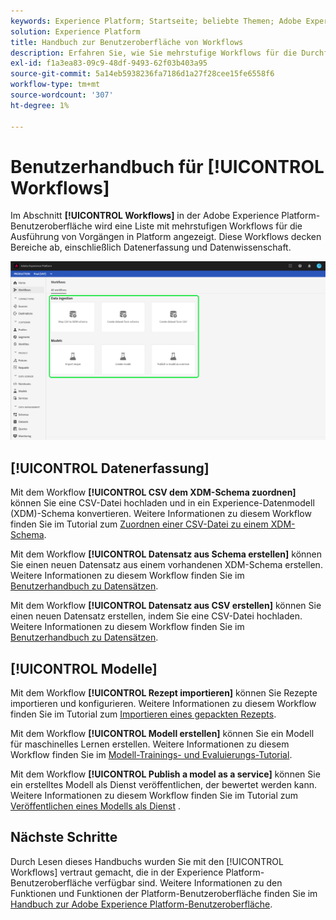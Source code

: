 ```yaml
---
keywords: Experience Platform; Startseite; beliebte Themen; Adobe Experience Platform; Benutzerhandbuch; UI-Handbuch; Workflows ui-Handbuch; Workflows; Workflows; Benutzerhandbuch zu Workflows
solution: Experience Platform
title: Handbuch zur Benutzeroberfläche von Workflows
description: Erfahren Sie, wie Sie mehrstufige Workflows für die Durchführung gemeinsamer Vorgänge in der Benutzeroberfläche von Adobe Experience Platform ausführen.
exl-id: f1a3ea83-09c9-48df-9493-62f03b403a95
source-git-commit: 5a14eb5938236fa7186d1a27f28cee15fe6558f6
workflow-type: tm+mt
source-wordcount: '307'
ht-degree: 1%

---
```


# Benutzerhandbuch für [!UICONTROL Workflows]

Im Abschnitt **[!UICONTROL Workflows]** in der Adobe Experience Platform-Benutzeroberfläche wird eine Liste mit mehrstufigen Workflows für die Ausführung von Vorgängen in Platform angezeigt. Diese Workflows decken Bereiche ab, einschließlich Datenerfassung und Datenwissenschaft.

![Workflows](./images/workflows/workflows.png)

## [!UICONTROL Datenerfassung]

Mit dem Workflow **[!UICONTROL CSV dem XDM-Schema zuordnen]** können Sie eine CSV-Datei hochladen und in ein Experience-Datenmodell (XDM)-Schema konvertieren. Weitere Informationen zu diesem Workflow finden Sie im Tutorial zum [Zuordnen einer CSV-Datei zu einem XDM-Schema](../ingestion/tutorials/map-csv/overview.md).

Mit dem Workflow **[!UICONTROL Datensatz aus Schema erstellen]** können Sie einen neuen Datensatz aus einem vorhandenen XDM-Schema erstellen. Weitere Informationen zu diesem Workflow finden Sie im [Benutzerhandbuch zu Datensätzen](../catalog/datasets/user-guide.md#schema).

Mit dem Workflow **[!UICONTROL Datensatz aus CSV erstellen]** können Sie einen neuen Datensatz erstellen, indem Sie eine CSV-Datei hochladen. Weitere Informationen zu diesem Workflow finden Sie im [Benutzerhandbuch zu Datensätzen](../catalog/datasets/user-guide.md#csv).

## [!UICONTROL Modelle]

Mit dem Workflow **[!UICONTROL Rezept importieren]** können Sie Rezepte importieren und konfigurieren. Weitere Informationen zu diesem Workflow finden Sie im Tutorial zum [Importieren eines gepackten Rezepts](../data-science-workspace/models-recipes/import-packaged-recipe-ui.md).

Mit dem Workflow **[!UICONTROL Modell erstellen]** können Sie ein Modell für maschinelles Lernen erstellen. Weitere Informationen zu diesem Workflow finden Sie im [Modell-Trainings- und Evaluierungs-Tutorial](../data-science-workspace/models-recipes/train-evaluate-model-ui.md).

Mit dem Workflow **[!UICONTROL Publish a model as a service]** können Sie ein erstelltes Modell als Dienst veröffentlichen, der bewertet werden kann. Weitere Informationen zu diesem Workflow finden Sie im Tutorial zum [Veröffentlichen eines Modells als Dienst](../data-science-workspace/models-recipes/publish-model-service-ui.md) .

## Nächste Schritte

Durch Lesen dieses Handbuchs wurden Sie mit den [!UICONTROL Workflows] vertraut gemacht, die in der Experience Platform-Benutzeroberfläche verfügbar sind. Weitere Informationen zu den Funktionen und Funktionen der Platform-Benutzeroberfläche finden Sie im [Handbuch zur Adobe Experience Platform-Benutzeroberfläche](ui-guide.md).
